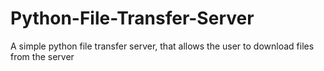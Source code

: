 # Python-File-Transfer-Server
A simple python file transfer server, that allows the user to download files from the server
